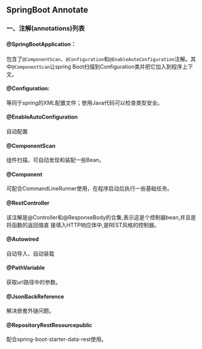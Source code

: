 ## SpringBoot Annotate
### 一、注解(annotations)列表 
#### @SpringBootApplication：
包含了`@ComponentScan`、`@Configuration`和`@EnableAutoConfiguration`注解。其中`@ComponentScan`让spring Boot扫描到Configuration类并把它加入到程序上下文。


#### @Configuration:
等同于spring的XML配置文件；使用Java代码可以检查类型安全。

#### @EnableAutoConfiguration 
自动配置


#### @ComponentScan 
组件扫描，可自动发现和装配一些Bean。


#### @Component
可配合CommandLineRunner使用，在程序启动后执行一些基础任务。

#### @RestController
该注解是@Controller和@ResponseBody的合集,表示这是个控制器bean,并且是将函数的返回值直 接填入HTTP响应体中,是REST风格的控制器。

#### @Autowired
自动导入、自动装载

#### @PathVariable
获取url路径中的参数。

#### @JsonBackReference
解决嵌套外链问题。



#### @RepositoryRestResourcepublic
配合spring-boot-starter-data-rest使用。
